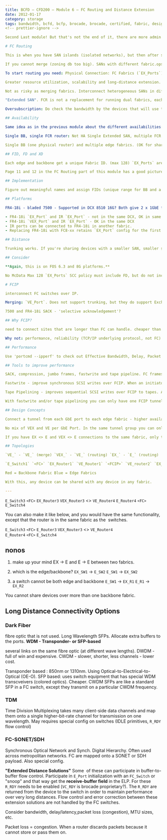 ```yaml
---
title: BCFD – CFD200 – Module 6 – FC Routing and Distance Extension
date: 2012-01-17
category: storage
tags: bandwidth, bcfd, bcfp, brocade, brocade, certified, fabric, designer, buffers, certification, design, dwdm, fcip, fiber, latency, long, distance, mtu, packet, loss, routing, sfp, storage, storage, area, network, storage, network
<!-- prettier-ignore -->

Second Last module! But that's not the end of it, there are more admin guides, best practices to wade through :) This one is a bit more complicated though, a lot to think about when designing FCR and FCIP SAN networks.

# FC Routing

This is when you have SAN islands (isolated networks), but then after some time you find that you still have to share resources between the islands.

If you cannot merge (zoning db too big). SANs with different fabric.ops, different PIDs or overlapping DIDs. If they want to share devices for backups/dr. Autonomous SAN admin teams. Migrating data between fabrics.

To start routing you need: Physical Connection: FC Fabrics (`EX_Ports`) Logical Connection: LSAN Zones between devices. Zone in each autonomous fabric.

Greater resource utilization, scalability and long-distance extension.

Not as risky as merging fabrics. Interconnect heterogeneous SANs in different interop modes.

"Extended SAN". FCR is not a replacement for running dual fabrics, each edge fabric still need to be redundant by itself.

Oversubscription: Do check the bandwidth by the devices that will use the IFL and the size of the IFL(s).

## Availability

Same idea as in the previous module about the different availabilities:

Single BB, single FCR router: Not HA Single Extended SAN, multiple FCR routers: Not HA, because one fabric Two Extended SANs, each has a single FCR router: Highly Available. Two Extended SANs, multiple FCR: HA

Single BB (one physical router) and multiple edge fabrics. (OK for sharing, not redundant). Dual BB (two routers) and one or more edge fabrics. (gives redundancy, more bandwidth, is a core/edge style, scales well) "two routers" above is two hw routers, like 7500, or two IR enabled ports in two different blades/chassis.

## FID, FD and XD

Each edge and backbone get a unique Fabric ID. (max 128) `EX_Ports` are in the backbone (on the router or an Integrated Routing Port). On the edge fabric this is just an `E_port`. On each `EX_Port` there is an Front Domain. This domain is the link. When a device is exported (when it's online and zoned) an XD (translate domain) will appear on the `EX_Port` and that is where the device is. One XD for each edge fabric that exports devices.

Page 11 and 12 in the FC Routing part of this module has a good picture

## Implementation

Figure out meaningful names and assign FIDs (unique range for BB and a unique range for edge) Same with domain ids. Connect several IFL between FCR and edge fabric, trunking is nice and works the same here as without routing. Use single initiator zoning.

## Platforms

FR4-18i - bladed 7500 - Supported in DCX 8510 16G? Both give 2 x 1GbE for FCIP and up to 8 FCIP tunnels/port. 7500E - cheap one, two FC ports, limited to 50Mbps/GbE port. Can be upgraded. All ports on B5100, 5300 and any FC8-xx blades in DCX can be configured as `EX_Ports` == integrated routing. FOS 6.1. License required. Advice is to not have any backbone devices when using IR. Problematic when enabling. **Condor2/GE2 performs better than FR4-18i.** However, the FR4-18i does FCIP. There are other/lots of limitations:

- FR4-18i `EX_Port` and IR `EX_Port` - not in the same DCX, OK in same fabric though.
- FR4-18i `VEX_Port` and IR `EX_Port` - OK in the same DCX
- IR ports can be connected to FR4-18i in another fabric.
- Replacing FR4-18i with FC8-xx retains `EX_Port` config for the first 16 ports..

## Distance

Trunking works. If you're sharing devices with a smaller SAN, smaller switches on the smaller site will suffice.

## Consider

**Again, this is on FOS 6.3 and 8G platforms.**

No McData Max 128 `EX_Ports` SCC policy must include FD, but do not include XD) TI is OK after FOS 6.1.0. TI within Edge routes between real and proxy to an `EX_Port`. TI within BB lock down a route within BB based on `EX_Ports` and devices. Devices must also be in LSAN zones to enforce TI. Without TI, any traffic can use any ISL according to FSPF and exchange based routing. With TI, only TI zoned traffic uses the isolated route and all non-TI zoned traffic uses the rest of the routes.

# FCIP

interconnect FC switches over IP.

Merging: `VE_Port`. Does not support trunking, but they do support Exchange Based Routing.

7500 and FR4-18i SACK - 'selective acknowledgement'?

## Why FCIP?

need to connect sites that are longer than FC can handle. cheaper than FC no fibres available backup, consolidation, mirroring or dr routing (connect islands) FICON over long distance

Why not: performance, reliability (TCP/IP underlying protocol, not FC). Delays/packet loss, more complicated to troubleshoot.

## Performance

Use 'portcmd --ipperf' to check out Effective Bandwidth, Delay, Packet Loss. Also work with the WAN/Telco.

## Tools to improve performance

SACK, compression, jumbo frames, fastwrite and tape pipeline. FC frames max is 2148 bytes, larger than default Ethernet 1518 .

Fastwrite - improve synchronous SCSI writes over FCIP. When an initiator sends a SCSI write, the gateway sends an `XFR_RDY` immediately back to the initiator and then buffers. It always sends back `FCP_RSP` from target to initiator so the exchange is completed.

Tape Pipelining - improves sequential SCSI writes over FCIP to tapes. Auto-responds to each SCSI write with an `XFR_RDY`. Also auto-responds to the last data frame in each SCSI write request with an `FCP_RSP`. This means the initiator thinks that is complete and will continue to the next.

With fastwrite and/or tape pipelining you can only have one FCIP tunnel between switches or FDs. Not sharing buffers.

## Design Concepts

Connect a tunnel from each GbE port to each edge fabric - higher availability? Higher bandwidth?

No mix of VEX and VE per GbE Port. In the same tunnel group you can only route or merge.

If you have EX <> E and VEX <> E connections to the same fabric, only the EX <> E will show up, lower metric/link cost.

## Topologies

`VE_` - `VE_` (merge) `VEX_` - `VE_` (routing) `EX_` - `E_` (routing)

`E_Switch1` `<FC>` `EX_Router1` `VE_Router1` `<FCIP>` `VE_router2` `EX_Router2` `<FC>` `E_Switch2`

Red = Backbone Fabric Blue = Edge Fabrics

With this, any device can be shared with any device in any fabric.

---
```


`E_Switch3` `<FC>` `EX_Router3` `VEX_Router3` <> `VE_Router4` `E_Router4` `<FC>`
`E_Switch4`

You can also make it like below, and you would have the same functionality,
except that the router is in the same fabric as the  switches.

`E_Switch3` `<FC>` `E_Router3` `VEX_Router3` <> `VE_Router4`
`E_Router4` `<FC>` `E_Switch4`

## nonos

1. make up your mind EX -> E and E -> E between two fabrics.

2. which is the edge/backbone? `EX_SW1` -> `E_SW2` `E_SW1` -> `EX_SW2`

3. a switch cannot be both edge and backbone `E_SW1` -> `EX_R1` `E_R1` ->
   `EX_R2`

You cannot share devices over more than one backbone fabric.

## Long Distance Connectivity Options

### Dark Fiber

fibre optic that is not used. Long Wavelength SFPs. Allocate extra buffers to
the ports. **WDM - Transponder- or SFP-based**

several links on the same fibre optic (at different wave lengths). DWDM - full
of win and expensive. CWDM - slower, shorter, less channels - lower cost.

Transponder based : 850nm or 1310nm. Using Optical-to-Electrical-to-Optical
(OE-O). SFP based: uses switch equipment that has special WDM transcveivers
(colored optics). Cheaper. CWDM SFPs are like a standard SFP in a FC switch,
except they transmit on a particular CWDM frequency.

### TDM

Time Division Multiplexing takes many client-side data channels and map them
onto a single higher-bit-rate channel for transmission on one wavelength. May
requires special config on switches (IDLE primitives, `R_RDY` flow control)

### FC-SONET/SDH

Synchronous Optical Network and Synch. Digital Hierarchy. Often used across
metropolitan networks. FC are mapped onto a SONET or SDH payload. Also special
config.

**"Extended Distance Solutions"** Some  of these can participate in
buffer-to-buffer flow control. Participate in `E_Port` initialization with an
`FC_Switch` or "snoop" and that way get the **receive-buffer field** in the ELP.
For these `R_RDY` needs to be enabled (`VC_RDY` is brocade proprietary?). The
`R_RDY` are returned from the device to the switch in order to maintain
performance over very long distances. Flow control and error correction between
these extension solutions are not handled by the FC switches.

Consider bandwidth, delay/latency,packet loss (congestion), MTU sizes, etc.

Packet loss = congestion. When a router discards packets because it cannot store
or pass them on.
